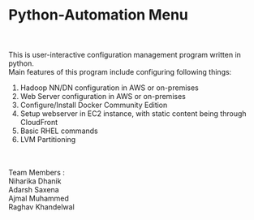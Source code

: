# Python-Automation Menu
<br><br>
This  is user-interactive  configuration  management program  written  in  python.  <br>
Main features of this program include configuring following things: <br>
 1. Hadoop NN/DN configuration in AWS  or on-premises <br>
 2. Web Server  configuration in AWS  or  on-premises <br>
 3. Configure/Install   Docker   Community    Edition <br>
 4. Setup  webserver  in  EC2  instance,  with static content being through CloudFront <br>
 5. Basic RHEL commands <br>
 6. LVM Partitioning <br>

<br><br>
Team Members : <br>
  Niharika Dhanik	 <br>
  Adarsh Saxena     <br>
  Ajmal Muhammed <br>
  Raghav Khandelwal <br>
